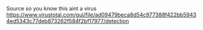 Source so you know this aint a virus
https://www.virustotal.com/gui/file/ad09479beca8d54c977388f422bb59434ed5343c77deb873262f584f2bf17977/detection

